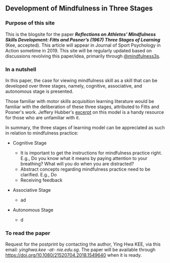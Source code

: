 ## Development of Mindfulness in Three Stages 

### Purpose of this site
This is the blogsite for the paper **_Reflections on Athletes’ Mindfulness Skills Development: Fitts and Posner’s (1967) Three Stages of Learning_** (Kee, accepted). This article will appear in Journal of Sport Psychology in Action sometime in 2019. 
This site will be regularly updated based on discussions revolving this paper/idea, primarily through [@mindfulness3s](https://twitter.com/@mindfulness3stages/).

### In a nutshell

In this paper, the case for viewing mindfulness skill as a skill that can be developed over three stages, namely, cognitive, associative, and autonomous stage is presented. 

Those familiar with motor skills acquisition learning literature would be familiar with the deliberation of these three stages, attributed to Fitts and Posner's work. Jeffery Hubber's [excerpt](https://us.humankinetics.com/blogs/excerpt/understanding-motor-learning-stages-improves-skill-instruction) on this model is a handy resource for those who are unfamiliar with it.   

In summary, the three stages of learning model can be appreciated as such in relation to mindfulness practice: 

* Cognitive Stage
  * It is important to get the instructions for mindfulness practice right. E.g., Do you know what it means by paying attention to your breathing? What will you do when you are distracted?
  * Abstract concepts regarding mindfulness practice need to be clarified. E.g., Do 
  * Receiving feedback   

* Associative Stage
  * ad

* Autonomous Stage
  * d

### To read the paper
Request for the postprint by contacting the author, Ying Hwa KEE, via this email: *yinghwa.kee -at- nie.edu.sg*.
The paper will be available through https://doi.org/10.1080/21520704.2018.1549640 when it is ready.

